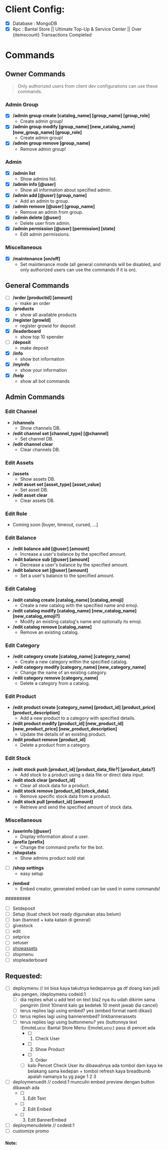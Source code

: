 # Client Config:
- [x] Database : MongoDB
- [x] Rpc : Bantal Store || Ultimate Top-Up & Service Center || Over {itemscount} Transactions Completed

# Commands

## Owner Commands
> Only authorized users from client dev configurations can use these commands.
### Admin Group
- [x] **/admin group create [catalog_name] [group_name] [group_role]** 
  - Create admin group!
- [x] **/admin group modify [group_name] [new_catalog_name] [new_group_name] [group_role]** 
  - Create admin group!
- [x] **/admin group remove [group_name]** 
  - Remove admin group!
### Admin
- [x] **/admin list**
  - Show admins list.
- [x] **/admin info [@user]**
  - Show all information about specified admin.
- [x] **/admin add [@user] [group_name]** 
  - Add an admin to group.
- [x] **/admin remove [@user] [group_name]**
  - Remove an admin from group.
- [x] **/admin delete [@user]** 
  - Delete user from admin.
- [x] **/admin permission [@user] [permission] [state]** 
  - Edit admin permissions.
### Miscellaneous
- [x] **/maintenance [on/off]**
  - Set maintenance mode (all general commands will be disabled, and only authorized users can use the commands if it is on). 

## General Commands
- [ ] **/order [productid] [amount]**
  - make an order
- [x] **/products**
  - show all available products
- [x] **/register [growId]**
  - register growid for deposit
- [x] **/leaderboard**
  - show top 10 spender
- [ ] **/deposit**
  - make deposit
- [x] **/info**
  - show bot information
- [x] **/myinfo**
  - show your information
- [x] **/help**
  - show all bot commands

## Admin Commands

### Edit Channel
- **/channels**
  - Show channels DB.
- **/edit channel set [channel_type] [@channel]**
  - Set channel DB.
- **/edit channel clear**
  - Clear channels DB.

### Edit Assets
- **/assets**
  - Show assets DB.
- **/edit asset set [asset_type] [asset_value]**
  - Set asset DB.
- **/edit asset clear**
  - Clear assets DB.

### Edit Role
- Coming soon [buyer, timeout, cursed, ...]

### Edit Balance
- **/edit balance add [@user] [amount]**
  - Increase a user's balance by the specified amount.
- **/edit balance sub [@user] [amount]**
  - Decrease a user's balance by the specified amount.
- **/edit balance set [@user] [amount]**
  - Set a user's balance to the specified amount.

### Edit Catalog
- **/edit catalog create [catalog_name] [catalog_emoji]**
  - Create a new catalog with the specified name and emoji.
- **/edit catalog modify [catalog_name] [new_catalog_name] [new_catalog_emoji?]**
  - Modify an existing catalog's name and optionally its emoji.
- **/edit catalog remove [catalog_name]**
  - Remove an existing catalog.

### Edit Category
- **/edit category create [catalog_name] [category_name]**
  - Create a new category within the specified catalog.
- **/edit category modify [category_name] [new_category_name]**
  - Change the name of an existing category.
- **/edit category remove [category_name]**
  - Delete a category from a catalog.

### Edit Product
- **/edit product create [category_name] [product_id] [product_price] [product_description]**
  - Add a new product to a category with specified details.
- **/edit product modify [product_id] [new_product_id] [new_product_price] [new_product_description]**
  - Update the details of an existing product.
- **/edit product remove [product_id]**
  - Delete a product from a category.

### Edit Stock
- **/edit stock push [product_id] [product_data_file?] [product_data?]**
  - Add stock to a product using a data file or direct data input.
- **/edit stock clear [product_id]**
  - Clear all stock data for a product.
- **/edit stock remove [product_id] [stock_data]**
  - Remove specific stock data from a product.
- **/edit stock pull [product_id] [amount]**
  - Retrieve and send the specified amount of stock data.

### Miscellaneous
- **/userinfo [@user]**
  - Display information about a user.
- **/prefix [prefix]**
  - Change the command prefix for the bot.
- **/shopstats**
  - Show admins product sold stat
- [ ] **/shop settings**
  - easy setup
- **/embed**
  - Embed creator, generated embed can be used in some commands!

#########
- [ ] Setdeposit
- [ ] Setup (buat check bot ready digunakan atau belum)
- [ ] ban (banned + kata katain di general)
- [ ] givestock
- [ ] edit
- [ ] setprice
- [ ] setuser
- [ ] [showassets](https://discord.com/channels/1036152375091671140/1268954498542600388/1268959033239539763)
- [ ] stopmenu
- [ ] stopleaderboard

## Requested:
- [ ] deploymenu // ini bisa kaya takutnya kedepannya ga df doang kan jadi aku pengen, /deploymenu codeid:1
  - [ ] dia replies what u add text on text bla2 nya itu udah dikirim sama pengirim (limit 10menit kalo ga kedetek 10 menit jawab dia cancel)
  - [ ] terus replies lagi using embed? yes (embed format nanti dikasi)
  - [ ] terus replies lagi using bannerembed? linkbannerassets
  - [ ] terus replies lagi using buttonmenu? yes (buttonnya text :EmoteLucu: Bantal Store Menu :EmoteLucu:) pass di pencet ada
    - [ ] 1. Check User
    - [ ] 2. Show Product
    - [ ] 3. Order
    - [ ] kalo Pencet Check User itu dibawahnya ada tombol dam kaya ke belakang sama kedepan + tombol refresh kaya breadbumb apalah namanya tu yg page 1 2 3
- [ ] deploymenuedit // codeid:1 munculin embed preview dengan button dibawah ada
  - [ ] 1. Edit Text
  - [ ] 2. Edit Embed
  - [ ] 3. Edit BannerEmbed
- [ ] deploymenudelete // codeid:1
- [ ] customize promo

#### Note:
